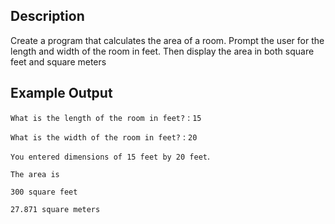 ## Description

Create a program that calculates the area of a room. Prompt
the user for the length and width of the room in feet. Then
display the area in both square feet and square meters

## Example Output

`What is the length of the room in feet?` : `15`

`What is the width of the room in feet?` : `20`

`You entered dimensions of 15 feet by 20 feet`.

`The area is`

`300 square feet`

`27.871 square meters`